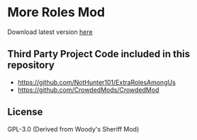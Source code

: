 # More Roles Mod
Download latest version [here](https://jenkins.kynet.dev/job/MoreRolesMod/job/master/lastSuccessfulBuild/artifact/More%20Roles%20Mod%20Setup.exe)

## Third Party Project Code included in this repository
- https://github.com/NotHunter101/ExtraRolesAmongUs
- https://github.com/CrowdedMods/CrowdedMod

## License
GPL-3.0 (Derived from Woody's Sheriff Mod)

